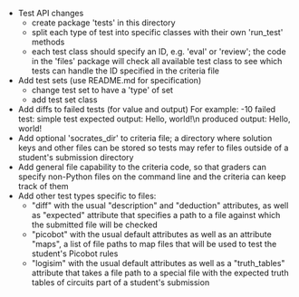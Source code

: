* Test API changes
    - create package 'tests' in this directory
    - split each type of test into specific classes with their own
      'run_test' methods
    - each test class should specify an ID, e.g. 'eval' or 'review';
      the code in the 'files' package will check all available test class
      to see which tests can handle the ID specified in the criteria file
* Add test sets (use README.md for specification)
    - change test set to have a 'type' of set
    - add test set class
* Add diffs to failed tests (for value and output)
  For example: -10  failed test: simple test
                    expected output: Hello, world!\n
                    produced output: Hello, world!
* Add optional 'socrates_dir' to criteria file; a directory where solution keys
  and other files can be stored so tests may refer to files outside of a
  student's submission directory
* Add general file capability to the criteria code, so that graders can specify
  non-Python files on the command line and the criteria can keep track of them
* Add other test types specific to files:
    - "diff" with the usual "description" and "deduction" attributes, as well
      as "expected" attribute that specifies a path to a file against which the
      submitted file will be checked
    - "picobot" with the usual default attributes as well as an attribute
      "maps", a list of file paths to map files that will be used to test the
      student's Picobot rules
    - "logisim" with the usual default attributes as well as a "truth_tables"
      attribute that takes a file path to a special file with the expected
      truth tables of circuits part of a student's submission
